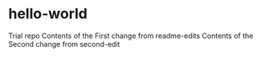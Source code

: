 # hello-world
Trial repo
Contents of the First change from readme-edits
Contents of the Second change from second-edit
